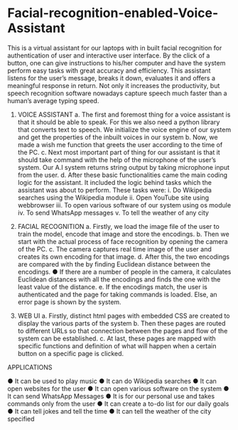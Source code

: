 # Facial-recognition-enabled-Voice-Assistant
This is a virtual assistant for our laptops with in built facial
recognition for authentication of user and interactive user interface.
By the click of a button, one can give instructions to his/her computer and
have the system perform easy tasks with great accuracy and efficiency.
This assistant listens for the user’s message, breaks it down, evaluates it
and offers a meaningful response in return. Not only it increases the productivity, but speech
recognition software nowadays capture speech much faster than a
human’s average typing speed.

1. VOICE ASSISTANT
a. The first and foremost thing for a voice assistant is that it should be
able to speak. For this we also need a python library that converts text
to speech. We initialize the voice engine of our system and get the
properties of the inbuilt voices in our system
b. Now, we made a wish me function that greets the user according to the
time of the PC.
c. Next most important part of thing for our assistant is that it should take
command with the help of the microphone of the user’s system. Our A.I
system returns string output by taking microphone input from the user.
d. After these basic functionalities came the main coding logic for the
assistant. It included the logic behind tasks which the assistant was
about to perform. These tasks were:
i. Do Wikipedia searches using the Wikipedia module
ii. Open YouTube site using webbrowser
iii. To open various software of our system using os module
iv. To send WhatsApp messages
v. To tell the weather of any city

2. FACIAL RECOGNITION
a. Firstly, we load the image file of the user to train the model, encode
that image and store the encodings.
b. Then we start with the actual process of face recognition by opening
the camera of the PC.
c. The camera captures real time image of the user and creates its own
encoding for that image.
d. After this, the two encodings are compared with the by finding
Euclidean distance between the encodings.
● If there are a number of people in the camera, it calculates
Euclidean distances with all the encodings and finds the one with
the least value of the distance.
e. If the encodings match, the user is authenticated and the page for
taking commands is loaded. Else, an error page is shown by the
system.

3. WEB UI
a. Firstly, distinct html pages with embedded CSS are created to display
the various parts of the system
b. Then these pages are routed to different URLs so that connection
between the pages and flow of the system can be established.
c. At last, these pages are mapped with specific functions and definition
of what will happen when a certain button on a specific page is clicked.

APPLICATIONS

● It can be used to play music
● It can do Wikipedia searches
● It can open websites for the user
● It can open various software on the system
● It can send WhatsApp Messages
● It is for our personal use and takes commands only from the user
● It can create a to-do list for our daily goals
● It can tell jokes and tell the time
● It can tell the weather of the city specified
